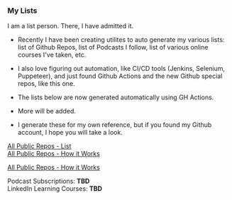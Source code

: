 
### My Lists

I am a list person.  There, I have admitted it.

- Recently I have been creating utilites to auto generate my various lists: list of Github Repos,
list of Podcasts I follow, list of various online courses I've taken, etc.

- I also love figuring out automation, like CI/CD tools (Jenkins, Selenium, Puppeteer), and just found Github Actions and the new Github special repos,
like this one.

- The lists below are now generated automatically using GH Actions.

- More will be added.

- I generate these for my own reference, but if you found my Github account, I hope you will take a look.

[All Public Repos - List](https://github.com/alpiepho/AlPiepho/blob/master/README_public_repos.md)<br>
[All Public Repos - How it Works](https://github.com/alpiepho/AlPiepho/blob/master/HOWITWORKS_public_repos.md)<br>


<a href="https://github.com/alpiepho/AlPiepho/blob/master/HOWITWORKS_public_repos.md" target="_blank">All Public Repos - How it Works</a>

Podcast Subscriptions: <b>TBD</b><br>
LinkedIn Learning Courses: <b>TBD</b><br>

